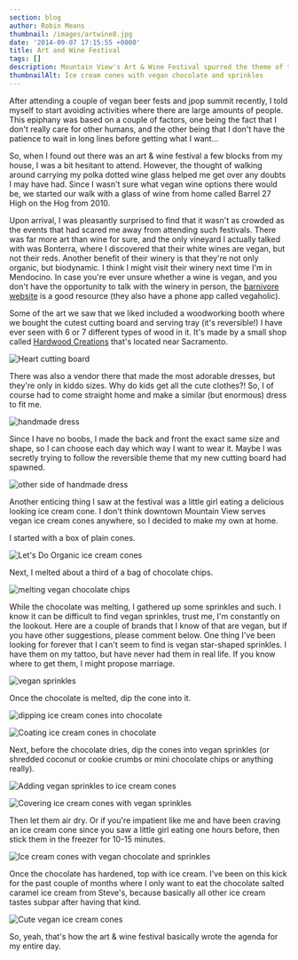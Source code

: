 ```yaml
---
section: blog
author: Robin Means
thumbnail: /images/artwine8.jpg
date: '2014-09-07 17:15:55 +0000'
title: Art and Wine Festival
tags: []
description: Mountain View's Art & Wine Festival spurred the theme of the day
thumbnailAlt: Ice cream cones with vegan chocolate and sprinkles
---
```


After attending a couple of vegan beer fests and jpop summit recently, I told myself to start avoiding activities where there are large amounts of people. This epiphany was based on a couple of factors, one being the fact that I don't really care for other humans, and the other being that I don't have the patience to wait in long lines before getting what I want...

So, when I found out there was an art & wine festival a few blocks from my house, I was a bit hesitant to attend. However, the thought of walking around carrying my polka dotted wine glass helped me get over any doubts I may have had. Since I wasn't sure what vegan wine options there would be, we started our walk with a glass of wine from home called Barrel 27 High on the Hog from 2010.

Upon arrival, I was pleasantly surprised to find that it wasn't as crowded as the events that had scared me away from attending such festivals. There was far more art than wine for sure, and the only vineyard I actually talked with was Bonterra, where I discovered that their white wines are vegan, but not their reds. Another benefit of their winery is that they're not only organic, but biodynamic. I think I might visit their winery next time I'm in Mendocino. In case you're ever unsure whether a wine is vegan, and you don't have the opportunity to talk with the winery in person, the [barnivore website](http://www.barnivore.com/wine) is a good resource \(they also have a phone app called vegaholic\).

Some of the art we saw that we liked included a woodworking booth where we bought the cutest cutting board and serving tray \(it's reversible!\) I have ever seen with 6 or 7 different types of wood in it. It's made by a small shop called [Hardwood Creations](http://davidlevycreations.com/) that's located near Sacramento.

![Heart cutting board](/images/photo-2.jpg)

There was also a vendor there that made the most adorable dresses, but they're only in kiddo sizes. Why do kids get all the cute clothes?! So, I of course had to come straight home and make a similar \(but enormous\) dress to fit me.

![handmade dress](/images/artwine10.jpg)

Since I have no boobs, I made the back and front the exact same size and shape, so I can choose each day which way I want to wear it. Maybe I was secretly trying to follow the reversible theme that my new cutting board had spawned.

![other side of handmade dress](/images/artwine11.jpg)

Another enticing thing I saw at the festival was a little girl eating a delicious looking ice cream cone. I don't think downtown Mountain View serves vegan ice cream cones anywhere, so I decided to make my own at home.

I started with a box of plain cones.

![Let's Do Organic ice cream cones](/images/artwine1.jpg)

Next, I melted about a third of a bag of chocolate chips.

![melting vegan chocolate chips](/images/artwine2.jpg)

While the chocolate was melting, I gathered up some sprinkles and such. I know it can be difficult to find vegan sprinkles, trust me, I'm constantly on the lookout. Here are a couple of brands that I know of that are vegan, but if you have other suggestions, please comment below. One thing I've been looking for forever that I can't seem to find is vegan star-shaped sprinkles. I have them on my tattoo, but have never had them in real life. If you know where to get them, I might propose marriage.

![vegan sprinkles](/images/artwine3.jpg)

Once the chocolate is melted, dip the cone into it.

![dipping ice cream cones into chocolate](/images/artwine4.jpg)

![Coating ice cream cones in chocolate](/images/artwine5.jpg)

Next, before the chocolate dries, dip the cones into vegan sprinkles \(or shredded coconut or cookie crumbs or mini chocolate chips or anything really\).

![Adding vegan sprinkles to ice cream cones](/images/artwine6.jpg)

![Covering ice cream cones with vegan sprinkles](/images/artwine7.jpg)

Then let them air dry. Or if you're impatient like me and have been craving an ice cream cone since you saw a little girl eating one hours before, then stick them in the freezer for 10-15 minutes.

![Ice cream cones with vegan chocolate and sprinkles](/images/artwine8.jpg)

Once the chocolate has hardened, top with ice cream. I've been on this kick for the past couple of months where I only want to eat the chocolate salted caramel ice cream from Steve's, because basically all other ice cream tastes subpar after having that kind.

![Cute vegan ice cream cones](/images/artwine9.jpg)

So, yeah, that's how the art & wine festival basically wrote the agenda for my entire day.

